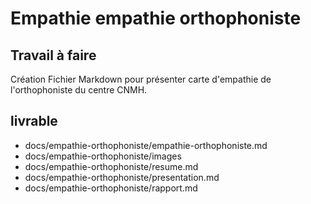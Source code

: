 # Empathie empathie orthophoniste
## Travail à faire 
Création Fichier Markdown pour présenter carte d'empathie de l'orthophoniste du centre CNMH.

## livrable 
  - docs/empathie-orthophoniste/empathie-orthophoniste.md
  - docs/empathie-orthophoniste/images
  - docs/empathie-orthophoniste/resume.md
  - docs/empathie-orthophoniste/presentation.md
  - docs/empathie-orthophoniste/rapport.md
  